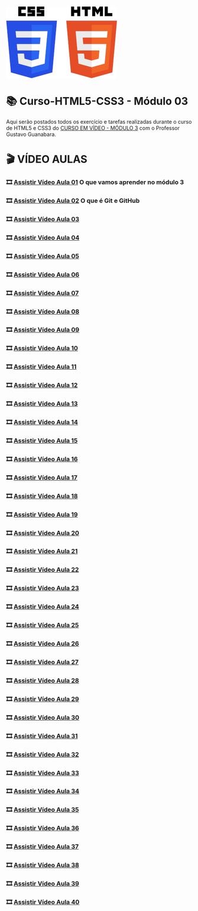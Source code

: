 ![image](https://github.com/ArgemiroC/Curso-Html5-Css3/blob/main/html-css/Modulo%201/imagens-extras/CSS3_and_HTML5-300.jpg)

# :books: Curso-HTML5-CSS3 - Módulo 03

Aqui serão postados todos os exercício e tarefas realizadas durante o curso de HTML5 e CSS3 do [CURSO EM VÍDEO - MÓDULO 3](https://www.youtube.com/playlist?list=PLHz_AreHm4dmcAviDwiGgHbeEJToxbOpZ) com o Professor Gustavo Guanabara.

# :clapper: VÍDEO AULAS
### :film_strip: [Assistir Vídeo Aula 01](https://www.youtube.com/watch?v=ofFgnDtn_1c&list=PLHz_AreHm4dmcAviDwiGgHbeEJToxbOpZ&index=1) O que vamos aprender no módulo 3<br>
### :film_strip: [Assistir Vídeo Aula 02](https://www.youtube.com/watch?v=GDGMf2bnHlE&list=PLHz_AreHm4dmcAviDwiGgHbeEJToxbOpZ&index=2) O que é Git e GitHub<br>
### :film_strip: [Assistir Vídeo Aula 03]() <br>
### :film_strip: [Assistir Vídeo Aula 04]() <br> 
### :film_strip: [Assistir Vídeo Aula 05]() <br>
### :film_strip: [Assistir Vídeo Aula 06]() <br>
### :film_strip: [Assistir Vídeo Aula 07]() <br>
### :film_strip: [Assistir Vídeo Aula 08]() <br>
### :film_strip: [Assistir Vídeo Aula 09]() <br>
### :film_strip: [Assistir Vídeo Aula 10]() <br>
### :film_strip: [Assistir Vídeo Aula 11]() <br>
### :film_strip: [Assistir Vídeo Aula 12]() <br>
### :film_strip: [Assistir Vídeo Aula 13]() <br>
### :film_strip: [Assistir Vídeo Aula 14]() <br>
### :film_strip: [Assistir Vídeo Aula 15]() <br>
### :film_strip: [Assistir Vídeo Aula 16]() <br>
### :film_strip: [Assistir Vídeo Aula 17]() <br>
### :film_strip: [Assistir Vídeo Aula 18]() <br>
### :film_strip: [Assistir Vídeo Aula 19]() <br>
### :film_strip: [Assistir Vídeo Aula 20]() <br>
### :film_strip: [Assistir Vídeo Aula 21]() <br>
### :film_strip: [Assistir Vídeo Aula 22]() <br>
### :film_strip: [Assistir Vídeo Aula 23]() <br>
### :film_strip: [Assistir Vídeo Aula 24]() <br>
### :film_strip: [Assistir Vídeo Aula 25]() <br>
### :film_strip: [Assistir Vídeo Aula 26]() <br>
### :film_strip: [Assistir Vídeo Aula 27]() <br>
### :film_strip: [Assistir Vídeo Aula 28]() <br>
### :film_strip: [Assistir Vídeo Aula 29]() <br>
### :film_strip: [Assistir Vídeo Aula 30]() <br>
### :film_strip: [Assistir Vídeo Aula 31]() <br>
### :film_strip: [Assistir Vídeo Aula 32]() <br>
### :film_strip: [Assistir Vídeo Aula 33]() <br>
### :film_strip: [Assistir Vídeo Aula 34]() <br>
### :film_strip: [Assistir Vídeo Aula 35]() <br>
### :film_strip: [Assistir Vídeo Aula 36]() <br>
### :film_strip: [Assistir Vídeo Aula 37]() <br>
### :film_strip: [Assistir Vídeo Aula 38]() <br>
### :film_strip: [Assistir Vídeo Aula 39]() <br>
### :film_strip: [Assistir Vídeo Aula 40]() <br>
